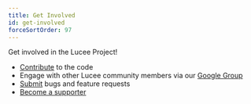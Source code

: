 ```yaml
---
title: Get Involved
id: get-involved
forceSortOrder: 97
---
```


Get involved in the Lucee Project!

* [Contribute](https://github.com/lucee/Lucee/) to the code
* Engage with other Lucee community members via our [Google Group](https://dev.lucee.org/)
* [Submit](https://luceeserver.atlassian.net/) bugs and feature requests
* [Become a supporter](http://lucee.org/supporters/become-a-supporter.html)